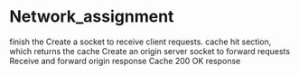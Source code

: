# Network_assignment
finish the Create a socket to receive client requests.
cache hit section, which returns the cache
Create an origin server socket to forward requests
Receive and forward origin response
Cache 200 OK response

